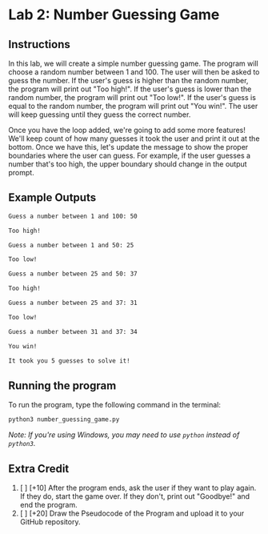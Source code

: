 # Lab 2: Number Guessing Game

## Instructions

In this lab, we will create a simple number guessing game. The program will choose a random number between 1 and 100. The user will then be asked to guess the number. If the user's guess is higher than the random number, the program will print out "Too high!". If the user's guess is lower than the random number, the program will print out "Too low!". If the user's guess is equal to the random number, the program will print out "You win!". The user will keep guessing until they guess the correct number. 

Once you have the loop added, we're going to add some more features! We'll keep count of how many guesses it took the user and print it out at the bottom. Once we have this, let's update the message to show the proper boundaries where the user can guess. For example, if the user guesses a number that's too high, the upper boundary should change in the output prompt.

## Example Outputs

```bash
Guess a number between 1 and 100: 50

Too high!

Guess a number between 1 and 50: 25

Too low!

Guess a number between 25 and 50: 37

Too high!

Guess a number between 25 and 37: 31

Too low!

Guess a number between 31 and 37: 34

You win!

It took you 5 guesses to solve it!

```

## Running the program

To run the program, type the following command in the terminal:

```bash
python3 number_guessing_game.py
```

*Note: If you're using Windows, you may need to use `python` instead of `python3`.*

## Extra Credit

1. [ ] \[+10\] After the program ends, ask the user if they want to play again. If they do, start the game over. If they don't, print out "Goodbye!" and end the program.
2. [ ] \[+20\] Draw the Pseudocode of the Program and upload it to your GitHub repository.

